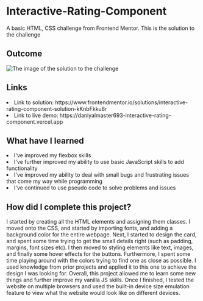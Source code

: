 # Interactive-Rating-Component
A basic HTML, CSS challenge from Frontend Mentor. This is the solution to the challenge

<h2> Outcome </h2>

<img src="https://i.imgur.com/mqJrHNF.png" alt="The image of the solution to the challenge">

<h2> Links </h2>

<li> Link to solution: https://www.frontendmentor.io/solutions/interactive-rating-component-solution-kKnbFkku8r </li>
<li> Link to live demo: https://daniyalmaster693-interactive-rating-component.vercel.app </li>

<h2> What have I learned </h2>

<li> I've improved my flexbox skills </li>
<li> I've further improved my ability to use basic JavaScript skills to add functionality </li>
<li> I've improved my ability to deal with small bugs and frustrating issues that come my way while programming </li>
<li> I've continued to use pseudo code to solve problems and issues </li>

<h2> How did I complete this project? </h2>

<p> I started by creating all the HTML elements and assigning them classes. I moved onto the CSS, and started by importing fonts, and adding a background color for the entire webpage. Next, I started to design the card, and spent some time trying to get the small details right (such as padding, margins, font sizes etc). I then moved to styling elements like text, images, and finally some hover effects for the buttons. Furthermore, I spent some time playing around with the colors trying to find one as close as possible. I used knowledge from prior projects and applied it to this one to achieve the design I was looking for. Overall, this project allowed me to learn some new things and further improve my vanilla JS skills. Once I finished, I tested the website on multiple browsers and used the built-in device size emulation feature to view what the website would look like on different devices. </p>
